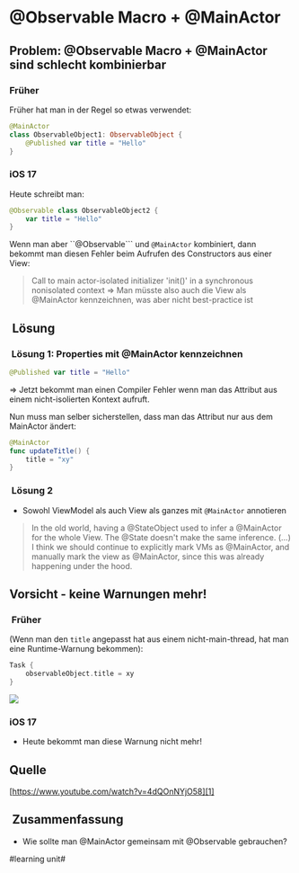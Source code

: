 # @Observable Macro + @MainActor

## Problem: @Observable Macro + @MainActor sind schlecht kombinierbar

### Früher
Früher hat man in der Regel so etwas verwendet:

```swift
@MainActor
class ObservableObject1: ObservableObject {
    @Published var title = "Hello"
}
```


### iOS 17
Heute schreibt man:

```swift
@Observable class ObservableObject2 {
    var title = "Hello"
}
```

Wenn man aber ``@Observable``` und `@MainActor` kombiniert, dann bekommt man diesen Fehler beim Aufrufen des Constructors aus einer View:

> Call to main actor-isolated initializer 'init()' in a synchronous nonisolated context
=\> Man müsste also auch die View als @MainActor kennzeichnen, was aber nicht best-practice ist

##  Lösung

###  Lösung 1: Properties mit @MainActor kennzeichnen

```swift
@Published var title = "Hello"
```
=\> Jetzt bekommt man einen Compiler Fehler wenn man das Attribut aus einem nicht-isolierten Kontext aufruft.

Nun muss man selber sicherstellen, dass man das Attribut nur aus dem MainActor ändert:

```swift
@MainActor
func updateTitle() {
	title = "xy"
}
```

###  Lösung 2

- Sowohl ViewModel als auch View als ganzes mit `@MainActor` annotieren

> In the old world, having a @StateObject used to infer a @MainActor for the whole View. The @State doesn't make the same inference. (...) I think we should continue to explicitly mark VMs as @MainActor, and manually mark the view as @MainActor, since this was already happening under the hood.


## Vorsicht - keine Warnungen mehr!

###  Früher

(Wenn man den `title` angepasst hat aus einem nicht-main-thread, hat man eine Runtime-Warnung bekommen):

```swift
Task {
	observableObject.title = xy
}
```

![][image-1]

### iOS 17
- Heute bekommt man diese Warnung nicht mehr!

## Quelle
[https://www.youtube.com/watch?v=4dQOnNYjO58][1]


##  Zusammenfassung
- Wie sollte man @MainActor gemeinsam mit @Observable gebrauchen?

[1]:	https://www.youtube.com/watch?v=4dQOnNYjO58

[image-1]:	assets/Bildschirmfoto%202024-04-08%20um%2021.34.56.png

#learning unit#